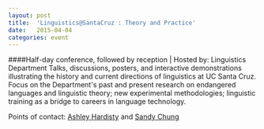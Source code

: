 ```yaml
---
layout: post
title:  'Linguistics@SantaCruz : Theory and Practice'
date:   2015-04-04
categories: event
---
```

####Half-day conference, followed by reception | Hosted by: Linguistics Department
Talks, discussions, posters, and interactive demonstrations illustrating the history and current directions of linguistics at UC Santa Cruz. Focus on the Department's past and present research on endangered languages and linguistic theory; new experimental methodologies; linguistic training as a bridge to careers in language technology.

Points of contact: [Ashley Hardisty](mailto:ashleyh@ucsc.edu) and [Sandy Chung](mailto:schung@ucsc.edu)